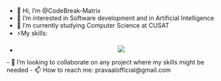 - 👋 Hi, I’m @CodeBreak-Matrix
- 👀 I’m interested in Software development and in Artificial Intelligence
- 🌱 I’m currently studying Computer Science at CUSAT
- ⚡My skills:
- <p align="center">
  <a href="https://skillicons.dev">
    <img src="https://skillicons.dev/icons?i=c,cpp,java,py,opencv,mysql,visualstudio,windows,linkedin,html&perline=5" />
  </a>
</p>
- 💞️ I’m looking to collaborate on any project where my skills might be needed
- 📫 How to reach me: pravaalofficial@gmail.com

<!---
CodeBreak-Matrix/CodeBreak-Matrix is a ✨ special ✨ repository because its `README.md` (this file) appears on your GitHub profile.
You can click the Preview link to take a look at your changes.
--->
